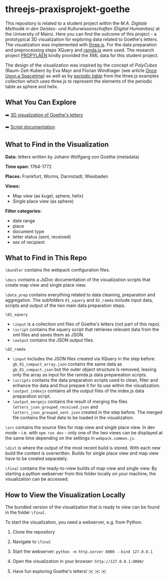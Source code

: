 # threejs-praxisprojekt-goethe
This repository is related to a student project within the *M.A. Digitale Methodik in den Geistes- und Kulturwissenschaften* *(Digital Humanities)* at the University of Mainz. Here you can find the outcome of this project - a prototypical 3D visualization for exploring data related to Goethe's letters. The visualization was implemented with [three.js](https://threejs.org/). For the data preparation and preprocessing steps XQuery and [ramda.js](https://ramdajs.com/) were used. The research project [PROPYLÄEN](https://goethe-biographica.de/) kindly provided the XML data for this student project.

The design of the visualization was inspired by the concept of *PolyCubes* (Raum-Zeit-Kuben) by Eva Mayr and Florian Windhager (see article [Once Upon a Spacetime]( https://doi.org/10.3390/ijgi7030096 )) as well as by [*periodic table*](https://github.com/mrdoob/three.js/blob/master/examples/css3d_periodictable.html) from the three.js examples collection which uses three.js to represent the elements of the periodic table as sphere and helix.

## What You Can Explore

➡️ [3D visualization of Goethe's letters](https://momo-ohneende.github.io/threejs-praxisprojekt-goethe/final/index.html)

➡️ [Script documentation](https://momo-ohneende.github.io/threejs-praxisprojekt-goethe/docs/index.html)

## What to Find in the Visualization

**Data:** letters written by Johann Wolfgang von Goethe (metadata) 

**Time span:** 1764-1772

**Places:** Frankfurt, Worms, Darmstadt, Wiesbaden

**Views:**
* Map view (as kugel, sphere, helix)
* Single place view (as sphere)

**Filter categories:**
* date range
* place
* document type
* letter status (sent, received)
* sex of recipient

## What to Find in This Repo
`\bundler` contains the webpack configuration files.

`\docs` contains a JsDoc documentation of the visualization scripts that create map view and single place view.  

`\data_prep` contains everything related to data cleaning, preparation and aggregation. The subfolders `01_xquery` and `02_ramda` include input data, scripts and output of the two main data preparation steps. 

`\01_xquery`
* `\input` is a collection xml files of Goethe's letters (not part of this repo).
* `\script` contains the xquery script that retrieves relevant data from the xml files and saves them as JSON.
* `\output` contains the JSON output files.

`\02_ramda`
* `\input` includes the JSON files created via XQuery in the step before. `gb_01_compact_array.json` contains the same data as `gb_01_compact.json` but the outer object structure is removed, leaving only the array as input for the ramda.js data prepareation scripts.
* `\scripts` contains the data preparation scripts used to clean, filter and enhance the data and thus prepare it for its use within the visualization.
* `\output_indexjs` contains all the output files of the index.js data preparation script.
* `\output_mergejs` contains the result of merging the files `letters_json_grouped_received.json` and `letters_json_grouped_sent.json` created in the step before. The merged file contains the final data to be loaded in the visualization.

`\src` contains the source files for map view and single place view. In dev mode - i.e. with `npm run dev` - only one of the two views can be displayed at the same time depending on the settings in `webpack.common.js`. 

`\dist` is where the output of the most recent build is stored. With each new build the content is overwritten. Builds for single place view and map view have to be created separately.

`\final` contains the ready-to-view builds of map view and single view. By starting a python webserver from this folder locally on your machine, the visualization can be accessed.

## How to View the Visualization Locally
The bundled version of the visualization that is ready to view can be found in the folder `\final`.

To start the visualization, you need a webserver, e.g. from Python.

1. Clone the repository

2. Navigate to `\final`

3. Start the webserver: `python -m http.server 8000 --bind 127.0.0.1`

4. Open the visualization in your browser: `http://127.0.0.1:8000/`

5. Have fun exploring Goethe's letters! ✉️ ✉️ ✉️ 